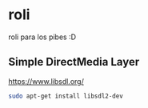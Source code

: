 # roli
roli para los pibes :D

## Simple DirectMedia Layer
https://www.libsdl.org/
```bash
sudo apt-get install libsdl2-dev
```
